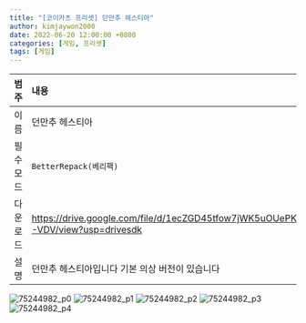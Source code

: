 ```yaml
---
title: "[코이카츠 프리셋] 던만추 헤스티아"
author: kimjaywon2000
date: 2022-06-20 12:00:00 +0800
categories: [게임, 프리셋]
tags: [게임]
---
```


| 범주             | 내용            |
|:----------------|:---------------|
| 이름             | 던만추 헤스티아  |
| 필수 모드         | `BetterRepack(베리팩)`       |
| 다운로드          | <https://drive.google.com/file/d/1ecZGD45tfow7jWK5uOUePK426vfX-VDV/view?usp=drivesdk> |
| 설명             | 던만추 헤스티아입니다 기본 의상 버전이 있습니다  |

![75244982_p0](https://user-images.githubusercontent.com/76558033/174870730-110d761f-7ece-45a4-a00e-cf753c55689c.png)
![75244982_p1](https://user-images.githubusercontent.com/76558033/174870738-4d208a4b-2058-415e-acef-f9bc652a779b.png)
![75244982_p2](https://user-images.githubusercontent.com/76558033/174870743-948c2aec-0e1f-4c4c-9fc4-220a725a0e02.png)
![75244982_p3](https://user-images.githubusercontent.com/76558033/174870745-5e4c010b-6bc9-4c4f-9798-fe1ad5d1c4d6.png)
![75244982_p4](https://user-images.githubusercontent.com/76558033/174870751-6c9ed831-272f-4770-bf46-3182e99650e7.png)

